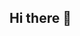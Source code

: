 ## Hi there 👋

<!--
**hortonln/hortonln** is a ✨ _special_ ✨ repository because its `README.md` (this file) appears on your GitHub profile.

Here are some ideas to get you started:

- 🔭 I’m currently working on ... 100 Days of Code Python Bootcamp
- 🌱 I’m currently learning ... Python and automation
